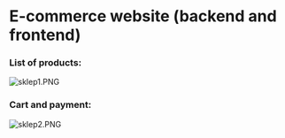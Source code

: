 # E-commerce website (backend and frontend)

### List of products:
![sklep1.PNG](..%2F..%2F..%2FDesktop%2Fsklep1.PNG)

### Cart and payment:
![sklep2.PNG](..%2F..%2F..%2FDesktop%2Fsklep2.PNG)

